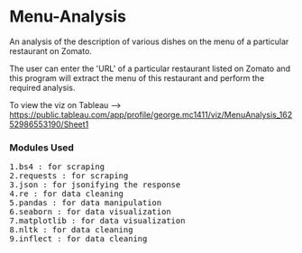 # Menu-Analysis
An analysis of the description of various dishes on the menu of a particular restaurant on Zomato.

The user can enter the 'URL' of a particular restaurant listed on Zomato and this program will extract the menu of this restaurant and perform the required analysis.

To view the viz on Tableau --> https://public.tableau.com/app/profile/george.mc1411/viz/MenuAnalysis_16252986553190/Sheet1

### Modules Used
<pre>
1.bs4 : for scraping
2.requests : for scraping 
3.json : for jsonifying the response
4.re : for data cleaning
5.pandas : for data manipulation
6.seaborn : for data visualization
7.matplotlib : for data visualization
8.nltk : for data cleaning
9.inflect : for data cleaning
</pre>
